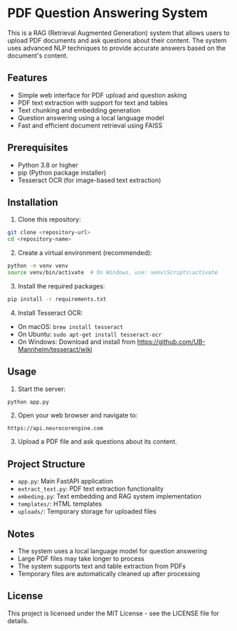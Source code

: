 # PDF Question Answering System

This is a RAG (Retrieval Augmented Generation) system that allows users to upload PDF documents and ask questions about their content. The system uses advanced NLP techniques to provide accurate answers based on the document's content.

## Features

- Simple web interface for PDF upload and question asking
- PDF text extraction with support for text and tables
- Text chunking and embedding generation
- Question answering using a local language model
- Fast and efficient document retrieval using FAISS

## Prerequisites

- Python 3.8 or higher
- pip (Python package installer)
- Tesseract OCR (for image-based text extraction)

## Installation

1. Clone this repository:
```bash
git clone <repository-url>
cd <repository-name>
```

2. Create a virtual environment (recommended):
```bash
python -m venv venv
source venv/bin/activate  # On Windows, use: venv\Scripts\activate
```

3. Install the required packages:
```bash
pip install -r requirements.txt
```

4. Install Tesseract OCR:
- On macOS: `brew install tesseract`
- On Ubuntu: `sudo apt-get install tesseract-ocr`
- On Windows: Download and install from https://github.com/UB-Mannheim/tesseract/wiki

## Usage

1. Start the server:
```bash
python app.py
```

2. Open your web browser and navigate to:
```
https://api.neurocorengine.com
```

3. Upload a PDF file and ask questions about its content.

## Project Structure

- `app.py`: Main FastAPI application
- `extract_text.py`: PDF text extraction functionality
- `embeding.py`: Text embedding and RAG system implementation
- `templates/`: HTML templates
- `uploads/`: Temporary storage for uploaded files

## Notes

- The system uses a local language model for question answering
- Large PDF files may take longer to process
- The system supports text and table extraction from PDFs
- Temporary files are automatically cleaned up after processing

## License

This project is licensed under the MIT License - see the LICENSE file for details. 